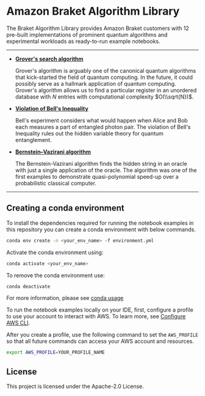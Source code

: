 # Amazon Braket Algorithm Library
The Braket Algorithm Library provides Amazon Braket customers with 12 pre-built implementations of prominent quantum algorithms and experimental workloads as ready-to-run example notebooks.

---  

  * [**Grover's search algorithm**](samples/Grover-search-algorithm/Grover.ipynb)
  
    Grover's algorithm is arguably one of the canonical quantum algorithms that kick-started the field of quantum computing. In the future, it could possibly serve as a hallmark application of quantum computing. Grover's algorithm allows us to find a particular register in an unordered database with $N$ entries with computational complexity $O(\\sqrt{N})$.
  
  * [**Violation of Bell's Inequality**](samples/Grover-search-algorithm/Grover.ipynb)

    Bell's experiment considers what would happen when Alice and Bob each measures a part of entangled photon pair. The violation of Bell's Inequality rules out the hidden variable theory for quantum entanglement.

  * [**Bernstein–Vazirani algorithm**](samples/Grover-search-algorithm/Grover.ipynb)
  
    The Bernstein-Vazirani algorithm finds the hidden string in an oracle with just a single application
    of the oracle. The algorithm was one of the first examples to demonstrate quasi-polynomial speed-up over a probabilistic classical computer. 
  
---
## <a name="conda">Creating a conda environment</a>
To install the dependencies required for running the notebook examples in this repository you can create a conda environment with below commands. 

```bash
conda env create -n <your_env_name> -f environment.yml
```

Activate the conda environment using: 
```bash
conda activate <your_env_name>
```

To remove the conda environment use: 
```bash
conda deactivate
```

For more information, please see [conda usage](https://docs.conda.io/projects/conda/en/latest/user-guide/tasks/manage-environments.html)

To run the notebook examples locally on your IDE, first, configure a profile to use your account to interact with AWS. To learn more, see [Configure AWS CLI](https://docs.aws.amazon.com/cli/latest/userguide/cli-chap-configure.html).

After you create a profile, use the following command to set the `AWS_PROFILE` so that all future commands can access your AWS account and resources.

```bash
export AWS_PROFILE=YOUR_PROFILE_NAME
```


## License
This project is licensed under the Apache-2.0 License.
